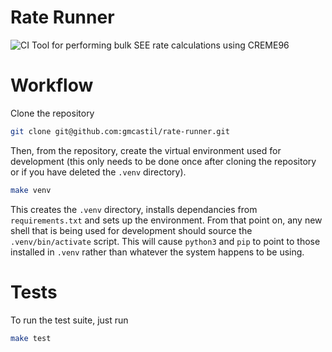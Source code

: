 # Rate Runner
![CI](https://github.com/gmcastil/rate-runner/actions/workflows/python-ci.yml/badge.svg)
Tool for performing bulk SEE rate calculations using CREME96

# Workflow
Clone the repository
```bash
git clone git@github.com:gmcastil/rate-runner.git
```
Then, from the repository, create the virtual environment used for development
(this only needs to be done once after cloning the repository or if you have
deleted the `.venv` directory).
```bash
make venv
```
This creates the `.venv` directory, installs dependancies from
`requirements.txt` and sets up the environment.  From that point on, any new
shell that is being used for development should source the `.venv/bin/activate`
script. This will cause `python3` and `pip` to point to those installed in
`.venv` rather than whatever the system happens to be using.

# Tests
To run the test suite, just run
```bash
make test
```

